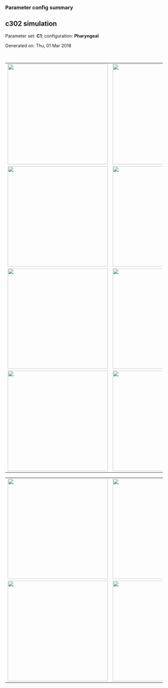 ### Parameter config summary 
<h2>c302 simulation</h2>
<p>Parameter set: <b>C1</b>; configuration: <b>Pharyngeal</b></p>
<p>Generated on: Thu, 01 Mar 2018</p><br/>
<table>

<tr>
  <td><a href="images/neurons_C1_Pharyngeal.png"><img alt=" " src="images/neurons_C1_Pharyngeal.png" height="320"/></a></td>
  <td><a href="images/traces_neuron_Pharyngeal_C1.png"><img alt=" " src="images/traces_neuron_Pharyngeal_C1.png" height="320"/></a></td>
</tr>

<tr>
  <td><a href="images/neuron_activity_C1_Pharyngeal.png"><img alt=" " src="images/neuron_activity_C1_Pharyngeal.png" height="320"/></a></td>
  <td><a href="images/traces_neuron_activity_Pharyngeal_C1.png"><img alt=" " src="images/traces_neuron_activity_Pharyngeal_C1.png" height="320"/></a></td>
</tr>

<tr>
  <td><a href="images/muscles_C1_Pharyngeal.png"><img alt=" " src="images/muscles_C1_Pharyngeal.png" height="320"/></a></td>
  <td><a href="images/traces_muscles_Pharyngeal_C1.png"><img alt=" " src="images/traces_muscles_Pharyngeal_C1.png" height="320"/></a></td>
</tr>

<tr>
  <td><a href="images/muscle_activity_C1_Pharyngeal.png"><img alt=" " src="images/muscle_activity_C1_Pharyngeal.png" height="320"/></a></td>
  <td><a href="images/traces_muscles_activity_Pharyngeal_C1.png"><img alt=" " src="images/traces_muscles_activity_Pharyngeal_C1.png" height="320"/></a></td>
</tr>
</table>
<table>

<tr><td><a href="images/c302_C1_Pharyngeal_exc_to_neurons.png"><img alt=" " src="images/c302_C1_Pharyngeal_exc_to_neurons.png" height="320"/></a></td>

  <td><a href="images/c302_C1_Pharyngeal_inh_to_neurons.png"><img alt=" " src="images/c302_C1_Pharyngeal_inh_to_neurons.png" height="320"/></a></td>

  <td><a href="images/c302_C1_Pharyngeal_elec_neurons_neurons.png"><img alt=" " src="images/c302_C1_Pharyngeal_elec_neurons_neurons.png" height="320"/></a></td></tr>

<tr><td><a href="images/c302_C1_Pharyngeal_exc_to_muscles.png"><img alt=" " src="images/c302_C1_Pharyngeal_exc_to_muscles.png" height="320"/></a></td>

  <td><a href="images/c302_C1_Pharyngeal_inh_to_muscles.png"><img alt=" " src="images/c302_C1_Pharyngeal_inh_to_muscles.png" height="320"/></a></td></tr>
</table>
